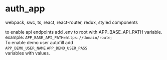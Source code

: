 # auth_app
webpack, swc, ts, react, react-router, redux, styled components


to enable api endpoints add .env to root with APP_BASE_API_PATH variable.
example: `APP_BASE_API_PATH=https://domain/route`;<br />
To enable demo user autofill add<br /> `APP_DEMO_USER_NAME`
`APP_DEMO_USER_PASS`<br /> variables with values.